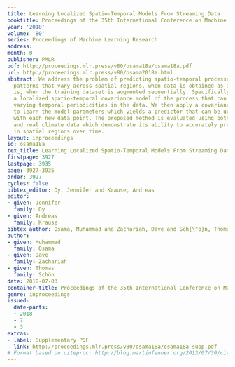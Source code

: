 ```yaml
---
title: Learning Localized Spatio-Temporal Models From Streaming Data
booktitle: Proceedings of the 35th International Conference on Machine Learning
year: '2018'
volume: '80'
series: Proceedings of Machine Learning Research
address: 
month: 0
publisher: PMLR
pdf: http://proceedings.mlr.press/v80/osama18a/osama18a.pdf
url: http://proceedings.mlr.press/v80/osama2018a.html
abstract: We address the problem of predicting spatio-temporal processes with temporal
  patterns that vary across spatial regions, when data is obtained as a stream. That
  is, when the training dataset is augmented sequentially. Specifically, we develop
  a localized spatio-temporal covariance model of the process that can capture spatially
  varying temporal periodicities in the data. We then apply a covariance-fitting methodology
  to learn the model parameters which yields a predictor that can be updated sequentially
  with each new data point. The proposed method is evaluated using both synthetic
  and real climate data which demonstrate its ability to accurately predict data missing
  in spatial regions over time.
layout: inproceedings
id: osama18a
tex_title: Learning Localized Spatio-Temporal Models From Streaming Data
firstpage: 3927
lastpage: 3935
page: 3927-3935
order: 3927
cycles: false
bibtex_editor: Dy, Jennifer and Krause, Andreas
editor:
- given: Jennifer
  family: Dy
- given: Andreas
  family: Krause
bibtex_author: Osama, Muhammad and Zachariah, Dave and Sch{\"o}n, Thomas
author:
- given: Muhammad
  family: Osama
- given: Dave
  family: Zachariah
- given: Thomas
  family: Schön
date: 2018-07-03
container-title: Proceedings of the 35th International Conference on Machine Learning
genre: inproceedings
issued:
  date-parts:
  - 2018
  - 7
  - 3
extras:
- label: Supplementary PDF
  link: http://proceedings.mlr.press/v80/osama18a/osama18a-supp.pdf
# Format based on citeproc: http://blog.martinfenner.org/2013/07/30/citeproc-yaml-for-bibliographies/
---
```

